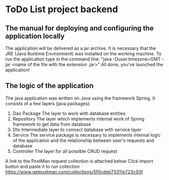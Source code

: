 ToDo List project backend
=====
## The manual for deploying and configuring the application locally

The application will be delivered as a jar archive.
It is necessary that the JRE (Java Runtime Environment) was installed on the working machine.
To run the application type in the command line:
"java -Duser.timezone=GMT -jar <name of the file with the extension .jar>"
All done, you've launched the application!

## The logic of the application
The java application was written on Java using the framework Spring. It consists of a few layers (java packages):
1. Dao Package
The layer to work with database entities
2. Repository
The layer which implements internal work of Spring framework to get data from database
3. Dto
Intermediate layer to connect database with service layer
4. Service 
The service package is necessary to implements internal logic of the application and the relationship between user's requests and database
5. Controller
The layer for all possible CRUD request

A link to the PostMan request collection is attached below
Click import button and paste it to run collection
https://www.getpostman.com/collections/5f0cdeb73311e723c93f




 

